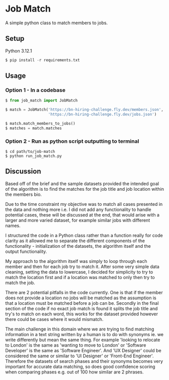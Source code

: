 # Job Match
A simple python class to match members to jobs.

## Setup

Python 3.12.1

```python
$ pip install -r requirements.txt
```

## Usage
### Option 1 - In a codebase
```python
$ from job_match import JobMatch

$ match = JobMatch('https://bn-hiring-challenge.fly.dev/members.json',
                   'https://bn-hiring-challenge.fly.dev/jobs.json')

$ match.match_members_to_jobs()
$ matches = match.matches
```

### Option 2 - Run as python script outputting to terminal
```shell
$ cd path/to/job-match
$ python run_job_match.py
```

## Discussion
Based off of the brief and the sample datasets provided the intended goal of the algorithm is to find the matches for the job title and job location within the members bio.

Due to the time constraint my objective was to match all cases presented in the data and nothing more i.e. I did not add any functionality to handle potential cases, these will be discussed at the end, that would arise with a larger and more varied dataset, for example similar jobs with different names.

I structured the code in a Python class rather than a function really for code clarity as it allowed me to separate the different components of the functionality - initialization of the datasets, the algorithm itself and the output functionality.

My approach to the algorithm itself was simply to loop through each member and then for each job try to match it. After some very simple data cleaning, setting the data to lowercase, I decided for simplicity to try to match the location first and if a location was matched to only then try to match the job.

There are 2 potential pitfalls in the code currently. One is that if the member does not provide a location no jobs will be matched as the assumption is that a location must be matched before a job can be. Secondly in the final section of the code if no exact job match is found it splits the job title and try's to match on each word, this works for the dataset provided however there could be cases where it would mismatch.

The main challenge in this domain where we are trying to find matching information in a text string written by a human is to do with synonyms ie. we write differently but mean the same thing. For example 'looking to relocate to London' is the same as 'wanting to move to London' or 'Software Developer' is the same as 'Software Engineer'. And 'UX Designer' could be considered the same or similar to 'UI Designer' or 'Front-End Engineer'. Therefore the datasets of search phases and their synonyms becomes very important for accurate data matching, so does good confidence scoring when comparing phases e.g. out of 100 how similar are 2 phrases. 
